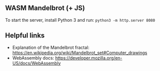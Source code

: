 ## WASM Mandelbrot (+ JS)

To start the server, install Python 3 and run: `python3 -m http.server 8080`

## Helpful links

- Explanation of the Mandelbrot fractal: https://en.wikipedia.org/wiki/Mandelbrot_set#Computer_drawings
- WebAssembly docs: https://developer.mozilla.org/en-US/docs/WebAssembly